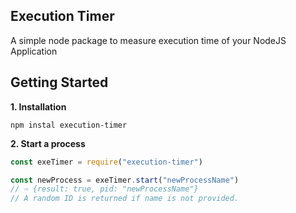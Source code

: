## Execution Timer

A simple node package to measure execution time of your NodeJS Application


## Getting Started

**1. Installation**

```shell
npm instal execution-timer
```

**2. Start a process** 

```javascript
const exeTimer = require("execution-timer")

const newProcess = exeTimer.start("newProcessName")
// ⇨ {result: true, pid: "newProcessName"}
// A random ID is returned if name is not provided.
``` 
